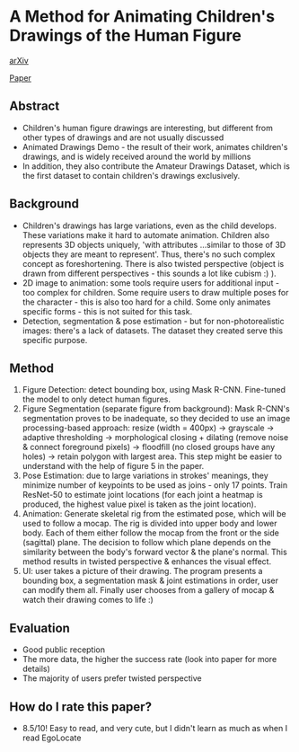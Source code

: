 # A Method for Animating Children's Drawings of the Human Figure
[arXiv](https://arxiv.org/abs/2303.12741)

[Paper](https://arxiv.org/pdf/2303.12741.pdf)

## Abstract
- Children's human figure drawings are interesting, but different from other types of drawings and are not usually discussed
- Animated Drawings Demo - the result of their work, animates children's drawings, and is widely received around the world by millions
- In addition, they also contribute the Amateur Drawings Dataset, which is the first dataset to contain children's drawings exclusively.

## Background
- Children's drawings has large variations, even as the child develops. These variations make it hard to automate animation. Children also represents
3D objects uniquely, 'with attributes ...similar to those of 3D objects they are meant to represent'. Thus, there's no such complex concept as foreshortening.
There is also twisted perspective (object is drawn from different perspectives - this sounds a lot like cubism :) ).
- 2D image to animation: some tools require users for additional input - too complex for children. Some require users to draw multiple poses for the character -
this is also too hard for a child. Some only animates specific forms - this is not suited for this task.
- Detection, segmentation &amp; pose estimation - but for non-photorealistic images: there's a lack of datasets. The dataset they created serve
  this specific purpose.

## Method
1. Figure Detection: detect bounding box, using Mask R-CNN. Fine-tuned the model to only detect human figures.
2. Figure Segmentation (separate figure from background): Mask R-CNN's segmentation proves to be inadequate, so they decided to use an
   image processing-based approach: resize (width = 400px) -> grayscale -> adaptive thresholding -> morphological closing + dilating (remove noise
   &amp; connect foreground pixels) -> floodfill (no closed groups have any holes) -> retain polygon with largest area. This step might be easier
   to understand with the help of figure 5 in the paper.
3. Pose Estimation: due to large variations in strokes' meanings, they minimize number of keypoints to be used as joins - only 17 points.
   Train ResNet-50 to estimate joint locations (for each joint a heatmap is produced, the highest value pixel is taken as the joint location).
4. Animation: Generate skeletal rig from the estimated pose, which will be used to follow a mocap. The rig is divided into upper body and lower body.
   Each of them either follow the mocap from the front or the side (sagittal) plane. The decision to follow which plane depends on the similarity between
   the body's forward vector &amp; the plane's normal. This method results in twisted perspective &amp; enhances the visual effect.
5. UI: user takes a picture of their drawing. The program presents a bounding box, a segmentation mask &amp; joint estimations in order, user can modify them all.
   Finally user chooses from a gallery of mocap &amp; watch their drawing comes to life :)

## Evaluation
- Good public reception
- The more data, the higher the success rate (look into paper for more details)
- The majority of users prefer twisted perspective

## How do I rate this paper?
- 8.5/10! Easy to read, and very cute, but I didn't learn as much as when I read EgoLocate
